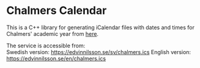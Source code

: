 # Chalmers Calendar

This is a C++ library for generating iCalendar files with dates and times for Chalmers' academic year from
[here](https://www.student.chalmers.se/sp/academic_year_list).

The service is accessible from:  
Swedish version: https://edvinnilsson.se/sv/chalmers.ics
English version: https://edvinnilsson.se/en/chalmers.ics
